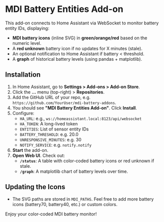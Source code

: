 # MDI Battery Entities Add-on

This add-on connects to Home Assistant via WebSocket to monitor battery entity IDs, displaying:

- **MDI battery icons** (inline SVG) in **green/orange/red** based on the numeric level.
- A **red unknown** battery icon if no updates for X minutes (stale).
- An optional notification to Home Assistant if battery < threshold.
- A **graph** of historical battery levels (using pandas + matplotlib).

## Installation

1. In Home Assistant, go to **Settings > Add-ons > Add-on Store**.
2. Click the **...** menu (top-right) > **Repositories**.
3. Add the GitHub URL of your repo, e.g. `https://github.com/YourUser/mdi-battery-addons`.
4. You should see **"MDI Battery Entities Add-on"**. Click **Install**.
5. Configure:
   - `HA_URL`: e.g., `ws://homeassistant.local:8123/api/websocket`
   - `HA_TOKEN`: A long-lived token
   - `ENTITIES`: List of sensor entity IDs
   - `BATTERY_THRESHOLD`: e.g. 20.0
   - `UNRESPONSIVE_MINUTES`: e.g. 30
   - `NOTIFY_SERVICE`: e.g. `notify.notify`
6. **Start** the add-on.
7. **Open Web UI**. Check out:
   - **`/status`**: A table with color-coded battery icons or red unknown if stale.
   - **`/graph`**: A matplotlib chart of battery levels over time.

## Updating the Icons

- The SVG paths are stored in `MDI_PATHS`. Feel free to add more battery icons (battery70, battery40, etc.) or custom colors.

Enjoy your color-coded MDI battery monitor!
